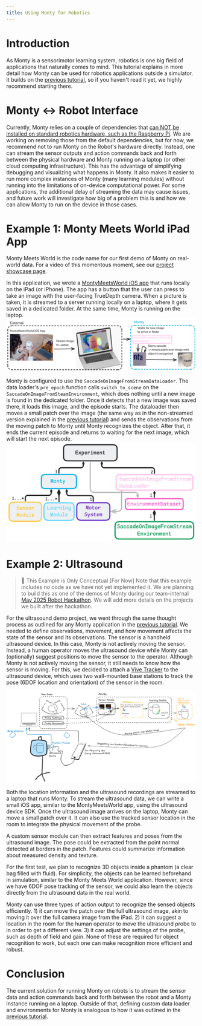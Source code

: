 ```yaml
---
title: Using Monty for Robotics
---
```

# Introduction
As Monty is a sensorimotor learning system, robotics is one big field of applications that naturally comes to mind. This tutorial explains in more detail how Monty can be used for robotics applications outside a simulator. It builds on the [previous tutorial](./using-monty-in-a-custom-application.md), so if you haven't read it yet, we highly recommend starting there.

# Monty <-> Robot Interface
Currently, Monty relies on a couple of dependencies that [can NOT be installed on standard robotics hardware, such as the Raspberry Pi](https://github.com/thousandbrainsproject/tbp.monty/issues/85). We are working on removing those from the default dependencies, but for now, we recommend not to run Monty on the Robot's hardware directly. Instead, one can stream the sensor outputs and action commands back and forth between the physical hardware and Monty running on a laptop (or other cloud computing infrastructure). This has the advantage of simplifying debugging and visualizing what happens in Monty. It also makes it easier to run more complex instances of Monty (many learning modules) without running into the limitations of on-device computational power. For some applications, the additional delay of streaming the data may cause issues, and future work will investigate how big of a problem this is and how we can allow Monty to run on the device in those cases.

# Example 1: Monty Meets World iPad App
Monty Meets World is the code name for our first demo of Monty on real-world data. For a video of this momentous moment, see our [project showcase page](https://thousandbrainsproject.readme.io/docs/project-showcase#monty-for-object-detection-with-the-ipad-camera).

In this application, we wrote a [MontyMeetsWorld iOS app](https://github.com/thousandbrainsproject/monty_lab/tree/main/monty_meets_world ) that runs locally on the iPad (or iPhone). The app has a button that the user can press to take an image with the user-facing TrueDepth camera. When a picture is taken, it is streamed to a server running locally on a laptop, where it gets saved in a dedicated folder. At the same time, Monty is running on the laptop.
![Data is recorded from a physical sensor (iPad camera) and streamed to a laptop. The Monty instance runs on the laptop and uses the streamed data to recognize the object.](../../figures/how-to-use-monty/streaming_data_to_monty.png)

Monty is configured to use the `SaccadeOnImageFromStreamDataLoader`. The data loader's `pre_epoch` function calls `switch_to_scene` on the `SaccadeOnImageFromSteamEnvironment`, which does nothing until a new image is found in the dedicated folder. Once it detects that a new image was saved there, it loads this image, and the episode starts. The dataloader then moves a small patch over the image (the same way as in the non-streamed version explained in the [previous tutorial](./using-monty-in-a-custom-application.md)) and sends the observations from the moving patch to Monty until Monty recognizes the object. After that, it ends the current episode and returns to waiting for the next image, which will start the next episode.
![Custom classes for object recognition in RGBD images streamed from an iOS app.](../../figures/how-to-use-monty/MMW_stream_custom_classes.png#width=500px)

# Example 2: Ultrasound

> 📘 This Example is Only Conceptual [For Now]
> Note that this example includes no code as we have not yet implemented it. We are planning to build this as one of the demos of Monty during our team-internal [May 2025 Robot Hackathon](https://thousandbrains.discourse.group/t/your-robot-expertise-is-requested/422/27). We will add more details on the projects we built after the hackathon.

For the ultrasound demo project, we went through the same thought process as outlined for any Monty application in the [previous tutorial](./using-monty-in-a-custom-application.md). We needed to define observations, movement, and how movement affects the state of the sensor and its observations. The sensor is a handheld ultrasound device. In this case, Monty is not actively moving the sensor. Instead, a human operator moves the ultrasound device while Monty can (optionally) suggest positions to move the sensor to the operator. Although Monty is not actively moving the sensor, it still needs to know how the sensor is moving. For this, we decided to attach a [Vive Tracker](https://github.com/snuvclab/Vive_Tracker) to the ultrasound device, which uses two wall-mounted base stations to track the pose (6DOF location and orientation) of the sensor in the room.

![Setup for using Monty on data streamed from an iOS app from an ultrasound device and position tracking system.](../../figures/how-to-use-monty/ultrasound_example.png)

Both the location information and the ultrasound recordings are streamed to a laptop that runs Monty. To stream the ultrasound data, we can write a small iOS app, similar to the MontyMeetsWorld app, using the ultrasound device SDK. Once the ultrasound image arrives on the laptop, Monty can move a small patch over it. It can also use the tracked sensor location in the room to integrate the physical movement of the probe.

A custom sensor module can then extract features and poses from the ultrasound image. The pose could be extracted from the point normal detected at borders in the patch. Features could summarize information about measured density and texture.

For the first test, we plan to recognize 3D objects inside a phantom (a clear bag filled with fluid). For simplicity, the objects can be learned beforehand in simulation, similar to the Monty Meets World application. However, since we have 6DOF pose tracking of the sensor, we could also learn the objects directly from the ultrasound data in the real world.

Monty can use three types of action output to recognize the sensed objects efficiently. 1) it can move the patch over the full ultrasound image, akin to moving it over the full camera image from the iPad. 2) it can suggest a location in the room for the human operator to move the ultrasound probe to in order to get a different view. 3) it can adjust the settings of the probe, such as depth of field and gain. None of these are required for object recognition to work, but each one can make recognition more efficient and robust.

# Conclusion
The current solution for running Monty on robots is to stream the sensor data and action commands back and forth between the robot and a Monty instance running on a laptop. Outside of that, defining custom data loader and environments for Monty is analogous to how it was outlined in the [previous tutorial](./using-monty-in-a-custom-application.md).


